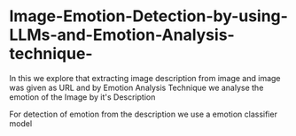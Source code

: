 # Image-Emotion-Detection-by-using-LLMs-and-Emotion-Analysis-technique-
In this we explore  that extracting image description from image and  image was given as URL and by Emotion Analysis Technique we analyse the emotion of the Image by it's Description

For detection of emotion from the description we use a emotion classifier model
